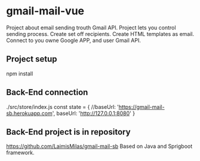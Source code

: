 # gmail-mail-vue

Project about email sending trouth Gmail API. Project lets you control sending process. Create set off recipients. Create HTML templates as email. Connect to you owne Google APP, and user Gmail API.

## Project setup
npm install 

## Back-End connection
./src/store/index.js 
const state = {
    //baseUrl: 'https://gmail-mail-sb.herokuapp.com',
    baseUrl: 'http://127.0.0.1:8080'
}

## Back-End project is in repository 
https://github.com/LaimisMilas/gmail-mail-sb
Based on Java and Sprigboot framework.
